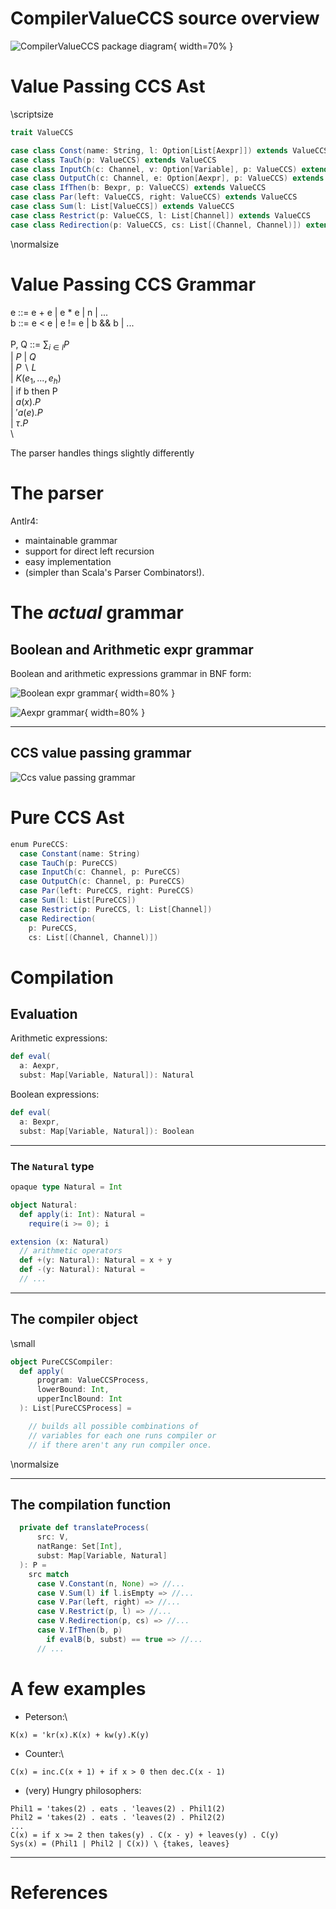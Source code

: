 # CompilerValueCCS source overview

![CompilerValueCCS package diagram](img/valuePassing-package_diagram.png){ width=70% }

# Value Passing CCS Ast

\scriptsize
```scala
trait ValueCCS

case class Const(name: String, l: Option[List[Aexpr]]) extends ValueCCS
case class TauCh(p: ValueCCS) extends ValueCCS
case class InputCh(c: Channel, v: Option[Variable], p: ValueCCS) extends ValueCCS
case class OutputCh(c: Channel, e: Option[Aexpr], p: ValueCCS) extends ValueCCS
case class IfThen(b: Bexpr, p: ValueCCS) extends ValueCCS
case class Par(left: ValueCCS, right: ValueCCS) extends ValueCCS
case class Sum(l: List[ValueCCS]) extends ValueCCS
case class Restrict(p: ValueCCS, l: List[Channel]) extends ValueCCS
case class Redirection(p: ValueCCS, cs: List[(Channel, Channel)]) extends ValueCCS
```
\normalsize

# Value Passing CCS Grammar

e ::= e + e | e * e | n | ... \
b ::= e < e | e != e | b && b | ... \
\
P, Q ::= $\sum_{i\in I}P$ \
| $P\ |\ Q$ \
| $P\backslash L$ \
| $K(e_1,...,e_h)$ \
| $\mbox{if b then P}$ \
| $a(x).P$ \
| $'a(e).P$ \
| $\tau.P$ \
\

The parser handles things slightly differently

# The parser

Antlr4:

 - maintainable grammar
 - support for direct left recursion
 - easy implementation
 - (simpler than Scala's Parser Combinators!).

# The _actual_ grammar

## Boolean and Arithmetic expr grammar

Boolean and arithmetic expressions grammar in BNF form:

![Boolean expr grammar](img/bexpr_grammar.png){ width=80% }

![Aexpr grammar](img/aexpr_grammar.png){ width=80% }

---------------

## CCS value passing grammar

![Ccs value passing grammar](img/ccsvp_grammar.png)

# Pure CCS Ast

```scala
enum PureCCS:
  case Constant(name: String)
  case TauCh(p: PureCCS)
  case InputCh(c: Channel, p: PureCCS)
  case OutputCh(c: Channel, p: PureCCS)
  case Par(left: PureCCS, right: PureCCS)
  case Sum(l: List[PureCCS])
  case Restrict(p: PureCCS, l: List[Channel])
  case Redirection(
    p: PureCCS, 
    cs: List[(Channel, Channel)])
```

# Compilation

## Evaluation

Arithmetic expressions:

```scala
def eval(
  a: Aexpr, 
  subst: Map[Variable, Natural]): Natural
```

Boolean expressions:

```scala
def eval(
  a: Bexpr, 
  subst: Map[Variable, Natural]): Boolean
```

-----------

### The `Natural` type

```scala
opaque type Natural = Int

object Natural:
  def apply(i: Int): Natural =
    require(i >= 0); i

extension (x: Natural)
  // arithmetic operators
  def +(y: Natural): Natural = x + y
  def -(y: Natural): Natural =
  // ...
```

------------------

## The compiler object

\small
```scala
object PureCCSCompiler:
  def apply(
      program: ValueCCSProcess,
      lowerBound: Int,
      upperInclBound: Int
  ): List[PureCCSProcess] =

    // builds all possible combinations of 
    // variables for each one runs compiler or
    // if there aren't any run compiler once.

```
\normalsize

------------------

## The compilation function

```scala
  private def translateProcess(
      src: V,
      natRange: Set[Int],
      subst: Map[Variable, Natural]
  ): P =
    src match
      case V.Constant(n, None) => //...
      case V.Sum(l) if l.isEmpty => //...
      case V.Par(left, right) => //...
      case V.Restrict(p, l) => //...
      case V.Redirection(p, cs) => //...
      case V.IfThen(b, p) 
        if evalB(b, subst) == true => //...
      // ...

```

# A few examples

 - Peterson:\

`K(x) = 'kr(x).K(x) + kw(y).K(y)`

 - Counter:\

`C(x) = inc.C(x + 1) + if x > 0 then dec.C(x - 1)`

 - (very) Hungry philosophers: 
    
```
Phil1 = 'takes(2) . eats . 'leaves(2) . Phil1(2)
Phil2 = 'takes(2) . eats . 'leaves(2) . Phil2(2)
...
C(x) = if x >= 2 then takes(y) . C(x - y) + leaves(y) . C(y)
Sys(x) = (Phil1 | Phil2 | C(x)) \ {takes, leaves}
```

-----------------

# References
